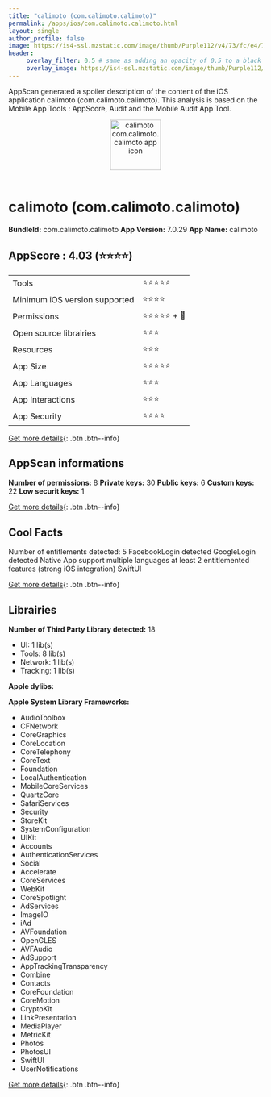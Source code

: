 ```yaml
---
title: "calimoto (com.calimoto.calimoto)"
permalink: /apps/ios/com.calimoto.calimoto.html
layout: single
author_profile: false
image: https://is4-ssl.mzstatic.com/image/thumb/Purple112/v4/73/fc/e4/73fce4b2-7ac9-1291-0db3-e30376ffd52a/AppIcon-0-1x_U007emarketing-0-7-0-85-220.png/512x512bb.jpg
header: 
     overlay_filter: 0.5 # same as adding an opacity of 0.5 to a black background
     overlay_image: https://is4-ssl.mzstatic.com/image/thumb/Purple112/v4/73/fc/e4/73fce4b2-7ac9-1291-0db3-e30376ffd52a/AppIcon-0-1x_U007emarketing-0-7-0-85-220.png/512x512bb.jpg
---
```

AppScan generated a spoiler description of the content of the iOS application calimoto (com.calimoto.calimoto). This analysis is based on the Mobile App Tools : AppScore, Audit and the Mobile Audit App Tool.

  
  
<div style="text-align: center;"><img src="https://is4-ssl.mzstatic.com/image/thumb/Purple112/v4/73/fc/e4/73fce4b2-7ac9-1291-0db3-e30376ffd52a/AppIcon-0-1x_U007emarketing-0-7-0-85-220.png/512x512bb.jpg" width="100" height="100" alt="calimoto com.calimoto.calimoto app icon"></div></br>
  
# calimoto (com.calimoto.calimoto)

**BundleId:** com.calimoto.calimoto
**App Version:** 7.0.29
**App Name:** calimoto


## AppScore : 4.03 (⭐️⭐️⭐️⭐️) 

<table>
<tr><td> Tools </td><td> ⭐️⭐️⭐️⭐️⭐️ </td></tr>
<tr><td> Minimum iOS version supported </td><td> ⭐️⭐️⭐️⭐️ </td></tr>
<tr><td> Permissions </td><td> ⭐️⭐️⭐️⭐️⭐️ + 🌟 </td></tr>
<tr><td> Open source librairies </td><td> ⭐️⭐️⭐️ </td></tr>
<tr><td> Resources </td><td> ⭐️⭐️⭐️ </td></tr>
<tr><td> App Size </td><td> ⭐️⭐️⭐️⭐️⭐️ </td></tr>
<tr><td> App Languages </td><td> ⭐️⭐️⭐️ </td></tr>
<tr><td> App Interactions </td><td> ⭐️⭐️⭐️ </td></tr>
<tr><td> App Security </td><td> ⭐️⭐️⭐️⭐️ </td></tr>
</table>

[Get more details](/pricing.html){: .btn .btn--info}  
  
## AppScan informations 

**Number of permissions:** 8
**Private keys:** 30
**Public keys:** 6
**Custom keys:** 22
**Low securit keys:** 1
  
[Get more details](/pricing.html){: .btn .btn--info}

## Cool Facts

Number of entitlements detected: 5
FacebookLogin detected
GoogleLogin detected
Native App
support multiple languages
at least 2 entitlemented features (strong iOS integration)
SwiftUI
  
[Get more details](/pricing.html){: .btn .btn--info}

## Librairies 
**Number of Third Party Library detected:** 18
- UI: 1 lib(s)
- Tools: 8 lib(s)
- Network: 1 lib(s)
- Tracking: 1 lib(s)

**Apple dylibs:**


**Apple System Library Frameworks:**
- AudioToolbox
- CFNetwork
- CoreGraphics
- CoreLocation
- CoreTelephony
- CoreText
- Foundation
- LocalAuthentication
- MobileCoreServices
- QuartzCore
- SafariServices
- Security
- StoreKit
- SystemConfiguration
- UIKit
- Accounts
- AuthenticationServices
- Social
- Accelerate
- CoreServices
- WebKit
- CoreSpotlight
- AdServices
- ImageIO
- iAd
- AVFoundation
- OpenGLES
- AVFAudio
- AdSupport
- AppTrackingTransparency
- Combine
- Contacts
- CoreFoundation
- CoreMotion
- CryptoKit
- LinkPresentation
- MediaPlayer
- MetricKit
- Photos
- PhotosUI
- SwiftUI
- UserNotifications


  
[Get more details](/pricing.html){: .btn .btn--info}

